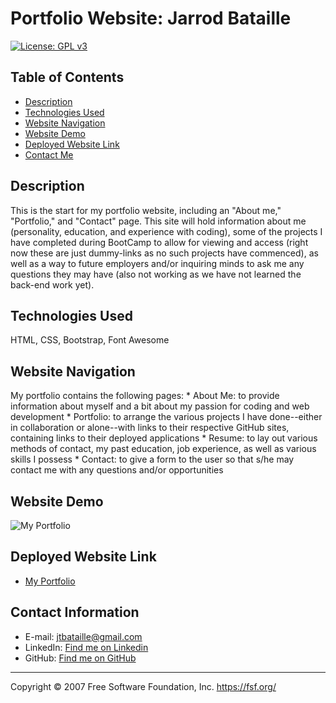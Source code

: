# Portfolio Website: Jarrod Bataille
[![License: GPL v3](https://img.shields.io/badge/License-GPLv3-blue.svg)](https://www.gnu.org/licenses/gpl-3.0)

## Table of Contents
* [Description](#description)
* [Technologies Used](#technologies-used)
* [Website Navigation](#website-navigation)
* [Website Demo](#website-demo)
* [Deployed Website Link](#deployed-website-link)
* [Contact Me](#contact-information)

## Description

This is the start for my portfolio website, including an "About me," "Portfolio," and "Contact" page. This site will hold information about me (personality, education, and experience with coding), some of the projects I have completed during BootCamp to allow for viewing and access (right now these are just dummy-links as no such projects have commenced), as well as a way to future employers and/or inquiring minds to ask me any questions they may have (also not working as we have not learned the back-end work yet).

## Technologies Used
HTML, CSS, Bootstrap, Font Awesome

## Website Navigation

My portfolio contains the following pages: 
    * About Me: to provide information about myself and a bit about my passion for coding and web development
    * Portfolio: to arrange the various projects I have done--either in collaboration or alone--with links to their respective GitHub sites, containing links to their deployed applications
    * Resume: to lay out various methods of contact, my past education, job experience, as well as various skills I possess
    * Contact: to give a form to the user so that s/he may contact me with any questions and/or opportunities
    
## Website Demo
![My Portfolio](https://user-images.githubusercontent.com/65187093/90452406-07f21300-e0bc-11ea-9892-52aac98a7769.gif)

## Deployed Website Link
* [My Portfolio](https://jtbataille.github.io/)

## Contact Information
* E-mail: jtbataille@gmail.com
* LinkedIn: [Find me on Linkedin](https://www.linkedin.com/in/jarrod-bataille-9154461aa/)
* GitHub: [Find me on GitHub](https://github.com/jtbataille)

- - -
Copyright © 2007 Free Software Foundation, Inc. <https://fsf.org/>